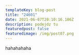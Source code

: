 ```yaml
---
templateKey: blog-post
title: "24601"
date: 2021-06-07T20:10:16.106Z
description: podejdz tu
featuredpost: false
featuredimage: /img/post07.png
---
```

hahahahaha